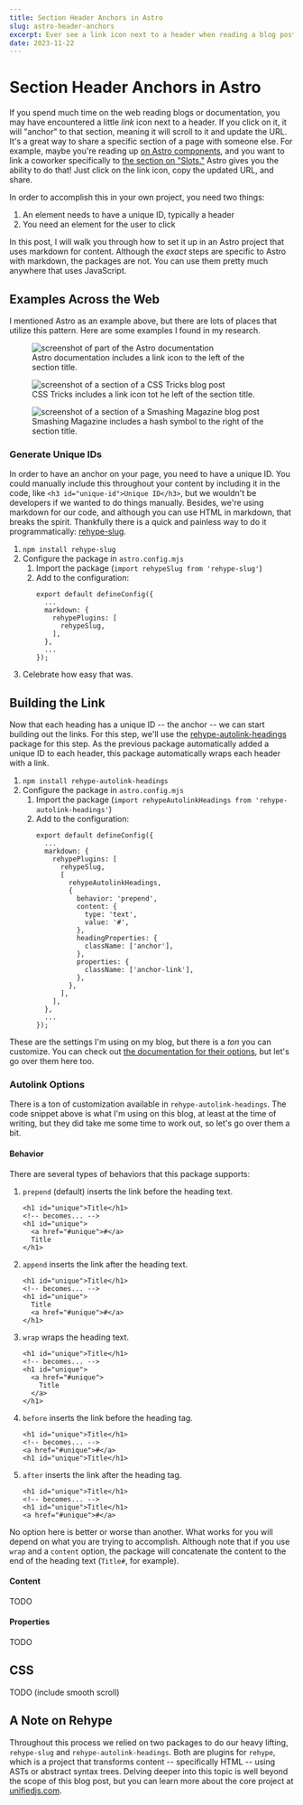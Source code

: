 ```yaml
---
title: Section Header Anchors in Astro
slug: astro-header-anchors
excerpt: Ever see a link icon next to a header when reading a blog post or piece of documentation? It's a great trick that lets you quickly share a specific section with other people. Let's see how easy it is to get started with this pattern in Astro.
date: 2023-11-22
---
```


# Section Header Anchors in Astro

If you spend much time on the web reading blogs or documentation, you may have encountered a little *link* icon next to a header. If you click on it, it will "anchor" to that section, meaning it will scroll to it and update the URL. It's a great way to share a specific section of a page with someone else. For example, maybe you're reading up [on Astro components](https://docs.astro.build/en/core-concepts/astro-components), and you want to link a coworker specifically to [the section on "Slots."](https://docs.astro.build/en/core-concepts/astro-components/#slots) Astro gives you the ability to do that! Just click on the link icon, copy the updated URL, and share. 

In order to accomplish this in your own project, you need two things:

1. An element needs to have a unique ID, typically a header
2. You need an element for the user to click

In this post, I will walk you through how to set it up in an Astro project that uses markdown for content. Although the *exact* steps are specific to Astro with markdown, the packages are not. You can use them pretty much anywhere that uses JavaScript.

## Examples Across the Web

I mentioned Astro as an example above, but there are lots of places that utilize this pattern. Here are some examples I found in my research.

<figure>
  <img src="/images/blog/astro-header-anchors/astro-slots.png" alt="screenshot of part of the Astro documentation" />
  <figcaption>Astro documentation includes a link icon to the left of the section title.</figcaption>
</figure>

<figure>
  <img src="/images/blog/astro-header-anchors/css-tricks-nodes.png" alt="screenshot of a section of a CSS Tricks blog post" />
  <figcaption>CSS Tricks includes a link icon tot he left of the section title.</figcaption>
</figure>

<figure>
  <img src="/images/blog/astro-header-anchors/smashing-mag-css-media.png" alt="screenshot of a section of a Smashing Magazine blog post" />
  <figcaption>Smashing Magazine includes a hash symbol to the right of the section title.</figcaption>
</figure>

### Generate Unique IDs

In order to have an anchor on your page, you need to have a unique ID. You could manually include this throughout your content by including it in the code, like `<h3 id="unique-id">Unique ID</h3>`, but we wouldn't be developers if we wanted to do things manually. Besides, we're using markdown for our code, and although you can use HTML in markdown, that breaks the spirit. Thankfully there is a quick and painless way to do it programmatically: [rehype-slug](https://github.com/rehypejs/rehype-slug).

1. `npm install rehype-slug`
1. Configure the package in `astro.config.mjs`
    1. Import the package (`import rehypeSlug from 'rehype-slug'`)
    2. Add to the configuration:
        ```
        export default defineConfig({
          ...
          markdown: {
            rehypePlugins: [
              rehypeSlug,
            ],
          },
          ...
        });
        ```
1. Celebrate how easy that was.

## Building the Link

Now that each heading has a unique ID -- the anchor -- we can start building out the links. For this step, we'll use the [rehype-autolink-headings](https://github.com/rehypejs/rehype-autolink-headings) package for this step. As the previous package automatically added a unique ID to each header, this package automatically wraps each header with a link. 

1. `npm install rehype-autolink-headings`
1. Configure the package in `astro.config.mjs`
    1. Import the package (`import rehypeAutolinkHeadings from 'rehype-autolink-headings'`)
    2. Add to the configuration:
        ```
        export default defineConfig({
          ...
          markdown: {
            rehypePlugins: [
              rehypeSlug,
              [
                rehypeAutolinkHeadings,
                {
                  behavior: 'prepend',
                  content: {
                    type: 'text',
                    value: '#',
                  },
                  headingProperties: {
                    className: ['anchor'],
                  },
                  properties: {
                    className: ['anchor-link'],
                  },
                },
              ],
            ],
          },
          ...
        });
        ```

These are the settings I'm using on my blog, but there is a *ton* you can customize. You can check out [the documentation for their options](https://github.com/rehypejs/rehype-autolink-headings#options), but let's go over them here too.

### Autolink Options

There is a ton of customization available in `rehype-autolink-headings`. The code snippet above is what I'm using on this blog, at least at the time of writing, but they did take me some time to work out, so let's go over them a bit.

#### Behavior

There are several types of behaviors that this package supports:

1. `prepend` (default) inserts the link before the heading text.<br />
    ```
    <h1 id="unique">Title</h1>
    <!-- becomes... -->
    <h1 id="unique">
      <a href="#unique">#</a>
      Title
    </h1>
    ```
1. `append` inserts the link after the heading text.<br />
    ```
    <h1 id="unique">Title</h1>
    <!-- becomes... -->
    <h1 id="unique">
      Title
      <a href="#unique">#</a>
    </h1>
    ```
1. `wrap` wraps the heading text.<br />
    ```
    <h1 id="unique">Title</h1>
    <!-- becomes... -->
    <h1 id="unique">
      <a href="#unique">
        Title
      </a>
    </h1>
    ```
1. `before` inserts the link before the heading tag.<br />
    ```
    <h1 id="unique">Title</h1>
    <!-- becomes... -->
    <a href="#unique">#</a>
    <h1 id="unique">Title</h1>
    ```
1. `after` inserts the link after the heading tag.<br />
    ```
    <h1 id="unique">Title</h1>
    <!-- becomes... -->
    <h1 id="unique">Title</h1>
    <a href="#unique">#</a>
    ```

No option here is better or worse than another. What works for you will depend on what you are trying to accomplish. Although note that if you use `wrap` and a `content` option, the package will concatenate the content to the end of the heading text (`Title#`, for example).

#### Content

TODO

#### Properties

TODO

## CSS

TODO (include smooth scroll)

## A Note on Rehype

Throughout this process we relied on two packages to do our heavy lifting, `rehype-slug` and `rehype-autolink-headings`. Both are plugins for `rehype`, which is a project that transforms content -- specifically HTML -- using ASTs or abstract syntax trees. Delving deeper into this topic is well beyond the scope of this blog post, but you can learn more about the core project at [unifiedjs.com](unifiedjs.com).